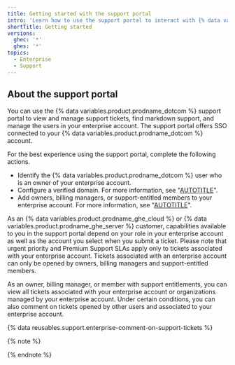 ```yaml
---
title: Getting started with the support portal
intro: 'Learn how to use the support portal to interact with {% data variables.contact.github_support %}.'
shortTitle: Getting started
versions:
  ghec: '*'
  ghes: '*'
topics:
  - Enterprise
  - Support
---
```


## About the support portal

You can use the {% data variables.product.prodname_dotcom %} support portal to view and manage support tickets, find markdown support, and manage the users in your enterprise account. The support portal offers SSO connected to your {% data variables.product.prodname_dotcom %} account.

For the best experience using the support portal, complete the following actions.

- Identify the {% data variables.product.prodname_dotcom %} user who is an owner of your enterprise account.
- Configure a verified domain. For more information, see "[AUTOTITLE](/github/setting-up-and-managing-organizations-and-teams/verifying-your-organizations-domain)".
- Add owners, billing managers, or support-entitled members to your enterprise account. For more information, see "[AUTOTITLE](/organizations/managing-membership-in-your-organization/adding-people-to-your-organization)".

As an {% data variables.product.prodname_ghe_cloud %} or {% data variables.product.prodname_ghe_server %} customer, capabilities available to you in the support portal depend on your role in your enterprise account as well as the account you select when you submit a ticket. Please note that urgent priority and Premium Support SLAs apply only to tickets associated with your enterprise account. Tickets associated with an enterprise account can only be opened by owners, billing managers and support-entitled members.

As an owner, billing manager, or member with support entitlements, you can view all tickets associated with your enterprise account or organizations managed by your enterprise account. Under certain conditions, you can also comment on tickets opened by other users and associated to your enterprise account.

{% data reusables.support.enterprise-comment-on-support-tickets %}

{% note %}


{% endnote %}
